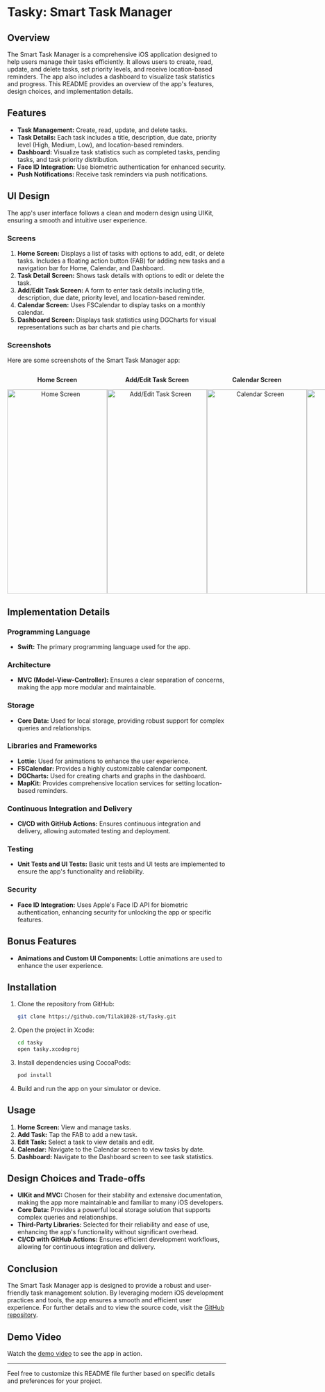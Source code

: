 # Tasky: Smart Task Manager

## Overview
The Smart Task Manager is a comprehensive iOS application designed to help users manage their tasks efficiently. It allows users to create, read, update, and delete tasks, set priority levels, and receive location-based reminders. The app also includes a dashboard to visualize task statistics and progress. This README provides an overview of the app's features, design choices, and implementation details.

## Features
- **Task Management:** Create, read, update, and delete tasks.
- **Task Details:** Each task includes a title, description, due date, priority level (High, Medium, Low), and location-based reminders.
- **Dashboard:** Visualize task statistics such as completed tasks, pending tasks, and task priority distribution.
- **Face ID Integration:** Use biometric authentication for enhanced security.
- **Push Notifications:** Receive task reminders via push notifications.

## UI Design
The app's user interface follows a clean and modern design using UIKit, ensuring a smooth and intuitive user experience.

### Screens
1. **Home Screen:** Displays a list of tasks with options to add, edit, or delete tasks. Includes a floating action button (FAB) for adding new tasks and a navigation bar for Home, Calendar, and Dashboard.
2. **Task Detail Screen:** Shows task details with options to edit or delete the task.
3. **Add/Edit Task Screen:** A form to enter task details including title, description, due date, priority level, and location-based reminder.
4. **Calendar Screen:** Uses FSCalendar to display tasks on a monthly calendar.
5. **Dashboard Screen:** Displays task statistics using DGCharts for visual representations such as bar charts and pie charts.

### Screenshots

Here are some screenshots of the Smart Task Manager app:

<div style="display: flex; justify-content: space-around;">
    <div style="text-align: center;">
        <p><strong>Home Screen</strong></p>
        <img src="https://github.com/Tilak1028-st/Tasky/assets/75114840/13247522-80df-4b78-84e8-6f505d807c3b" width="230" height="470" alt="Home Screen">
    </div>
    <div style="text-align: center;">
        <p><strong>Add/Edit Task Screen</strong></p>
        <img src="https://github.com/Tilak1028-st/Tasky/assets/75114840/eab4e8cb-6264-4b03-8b9d-d82d530905c0" width="230" height="470" alt="Add/Edit Task Screen">
    </div>
    <div style="text-align: center;">
        <p><strong>Calendar Screen</strong></p>
        <img src="https://github.com/Tilak1028-st/Tasky/assets/75114840/730992b0-9389-40f2-8b86-b019b9637f1f" width="230" height="470" alt="Calendar Screen">
    </div>
    <div style="text-align: center;">
        <p><strong>Dashboard Screen</strong></p>
        <img src="https://github.com/Tilak1028-st/Tasky/assets/75114840/cb9b31e3-6e9f-4580-914f-d0a8ff0be026" width="230" height="470" alt="Dashboard Screen">
    </div>
</div>



## Implementation Details

### Programming Language
- **Swift:** The primary programming language used for the app.

### Architecture
- **MVC (Model-View-Controller):** Ensures a clear separation of concerns, making the app more modular and maintainable.

### Storage
- **Core Data:** Used for local storage, providing robust support for complex queries and relationships.

### Libraries and Frameworks
- **Lottie:** Used for animations to enhance the user experience.
- **FSCalendar:** Provides a highly customizable calendar component.
- **DGCharts:** Used for creating charts and graphs in the dashboard.
- **MapKit:** Provides comprehensive location services for setting location-based reminders.

### Continuous Integration and Delivery
- **CI/CD with GitHub Actions:** Ensures continuous integration and delivery, allowing automated testing and deployment. 

### Testing
- **Unit Tests and UI Tests:** Basic unit tests and UI tests are implemented to ensure the app's functionality and reliability.

### Security
- **Face ID Integration:** Uses Apple's Face ID API for biometric authentication, enhancing security for unlocking the app or specific features.

## Bonus Features
- **Animations and Custom UI Components:** Lottie animations are used to enhance the user experience.

## Installation
1. Clone the repository from GitHub:
   ```bash
   git clone https://github.com/Tilak1028-st/Tasky.git
   ```
2. Open the project in Xcode:
   ```bash
   cd tasky
   open tasky.xcodeproj
   ```
3. Install dependencies using CocoaPods:
   ```bash
   pod install
   ```
4. Build and run the app on your simulator or device.

## Usage
1. **Home Screen:** View and manage tasks.
2. **Add Task:** Tap the FAB to add a new task.
3. **Edit Task:** Select a task to view details and edit.
4. **Calendar:** Navigate to the Calendar screen to view tasks by date.
5. **Dashboard:** Navigate to the Dashboard screen to see task statistics.

## Design Choices and Trade-offs
- **UIKit and MVC:** Chosen for their stability and extensive documentation, making the app more maintainable and familiar to many iOS developers.
- **Core Data:** Provides a powerful local storage solution that supports complex queries and relationships.
- **Third-Party Libraries:** Selected for their reliability and ease of use, enhancing the app's functionality without significant overhead.
- **CI/CD with GitHub Actions:** Ensures efficient development workflows, allowing for continuous integration and delivery.

## Conclusion
The Smart Task Manager app is designed to provide a robust and user-friendly task management solution. By leveraging modern iOS development practices and tools, the app ensures a smooth and efficient user experience. For further details and to view the source code, visit the [GitHub repository](https://github.com/yourusername/smart-task-manager).

## Demo Video
Watch the [demo video](https://drive.google.com/file/d/1AuyUgUYXG71--WRxM2diidDDgIpv1-tW/view?usp=sharing) to see the app in action.

---

Feel free to customize this README file further based on specific details and preferences for your project.
